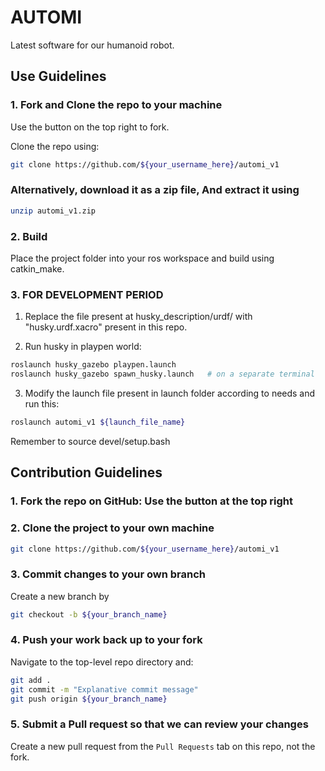 # AUTOMI

Latest software for our humanoid robot.

## Use Guidelines

### 1. Fork and Clone the repo to your machine

Use the button on the top right to fork.

Clone the repo using:

```bash
git clone https://github.com/${your_username_here}/automi_v1
```

### Alternatively, download it as a zip file, And extract it using

```bash
unzip automi_v1.zip
```

### 2. Build

Place the project folder into your ros workspace and build using catkin_make.

### 3. FOR DEVELOPMENT PERIOD

1. Replace the file present at husky_description/urdf/ with "husky.urdf.xacro" present in this repo.

2. Run husky in playpen world:

```bash
roslaunch husky_gazebo playpen.launch
roslaunch husky_gazebo spawn_husky.launch   # on a separate terminal
```

3. Modify the launch file present in launch folder according to needs and run this:

```bash
roslaunch automi_v1 ${launch_file_name}
```

Remember to source devel/setup.bash

## Contribution Guidelines

### 1. Fork the repo on GitHub: Use the button at the top right

### 2. Clone the project to your own machine

```bash
git clone https://github.com/${your_username_here}/automi_v1
```

### 3. Commit changes to your own branch

Create a new branch by

```bash
git checkout -b ${your_branch_name}
 ```

### 4. Push your work back up to your fork

Navigate to the top-level repo directory and:

```bash
git add .
git commit -m "Explanative commit message"
git push origin ${your_branch_name}
```

### 5. Submit a Pull request so that we can review your changes

Create a new pull request from the `Pull Requests` tab on this repo, not the fork.
